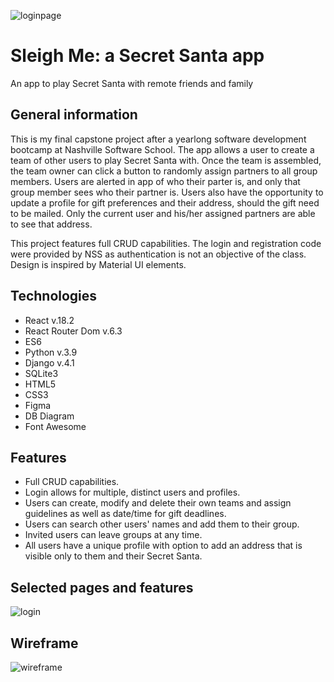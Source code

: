 ![loginpage](https://user-images.githubusercontent.com/91277363/189794714-bd579e33-4c83-4740-9e15-12a9901fc02e.png)
# Sleigh Me: a Secret Santa app
An app to play Secret Santa with remote friends and family

## General information
This is my final capstone project after a yearlong software development bootcamp at Nashville Software School. The app allows a user to create a team of other users to play Secret Santa with. Once the team is assembled, the team owner can click a button to randomly assign partners to all group members. Users are alerted in app of who their parter is, and only that group member sees who their partner is. Users also have the opportunity to update a profile for gift preferences and their address, should the gift need to be mailed. Only the current user and his/her assigned partners are able to see that address. 

This project features full CRUD capabilities. The login and registration code were provided by NSS as authentication is not an objective of the class. Design is inspired by Material UI elements. 

## Technologies
+ React v.18.2
+ React Router Dom v.6.3
+ ES6
+ Python v.3.9
+ Django v.4.1
+ SQLite3
+ HTML5
+ CSS3
+ Figma
+ DB Diagram
+ Font Awesome

## Features
+ Full CRUD capabilities.
+ Login allows for multiple, distinct users and profiles.
+ Users can create, modify and delete their own teams and assign guidelines as well as date/time for gift deadlines.
+ Users can search other users' names and add them to their group.
+ Invited users can leave groups at any time.
+ All users have a unique profile with option to add an address that is visible only to them and their Secret Santa.

## Selected pages and features
![login](https://user-images.githubusercontent.com/91277363/189794474-7bc16f44-3af4-4ff7-a0c8-90173c6a6525.gif)

## Wireframe
![wireframe](https://user-images.githubusercontent.com/91277363/189782942-276560d9-24f9-4641-8ac6-16023815a6f0.png)



 
